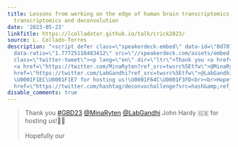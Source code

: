 ```yaml
---
title: Lessons from working on the edge of human brain transcriptomics with spatially-resolved
  transcriptomics and deconvolution
date: '2023-05-23'
linkTitle: https://lcolladotor.github.io/talk/crick2023/
source: L. Collado-Torres
description: "<script defer class=\"speakerdeck-embed\" data-id=\"0d787ea8865b4c8cb1c4f4bdebd5d3e6\"
  data-ratio=\"1.77725118483412\" src=\"//speakerdeck.com/assets/embed.js\"></script>\n<blockquote
  class=\"twitter-tweet\"><p lang=\"en\" dir=\"ltr\">Thank you <a href=\"https://twitter.com/hashtag/GBD23?src=hash&amp;ref_src=twsrc%5Etfw\">#GBD23</a>
  <a href=\"https://twitter.com/MinaRyten?ref_src=twsrc%5Etfw\">@MinaRyten</a> <a
  href=\"https://twitter.com/LabGandhi?ref_src=twsrc%5Etfw\">@LabGandhi</a> John Hardy
  \U0001F1EC\U0001F1E7 for hosting us!\U0001F64C\U0001F3FD<br><br>Hopefully our <a
  href=\"https://twitter.com/hashtag/deconvochallenge?src=hash&amp;ref_src=tws ..."
disable_comments: true
---
```

<script defer class="speakerdeck-embed" data-id="0d787ea8865b4c8cb1c4f4bdebd5d3e6" data-ratio="1.77725118483412" src="//speakerdeck.com/assets/embed.js"></script>
<blockquote class="twitter-tweet"><p lang="en" dir="ltr">Thank you <a href="https://twitter.com/hashtag/GBD23?src=hash&amp;ref_src=twsrc%5Etfw">#GBD23</a> <a href="https://twitter.com/MinaRyten?ref_src=twsrc%5Etfw">@MinaRyten</a> <a href="https://twitter.com/LabGandhi?ref_src=twsrc%5Etfw">@LabGandhi</a> John Hardy 🇬🇧 for hosting us!🙌🏽<br><br>Hopefully our <a href="https://twitter.com/hashtag/deconvochallenge?src=hash&amp;ref_src=tws ...